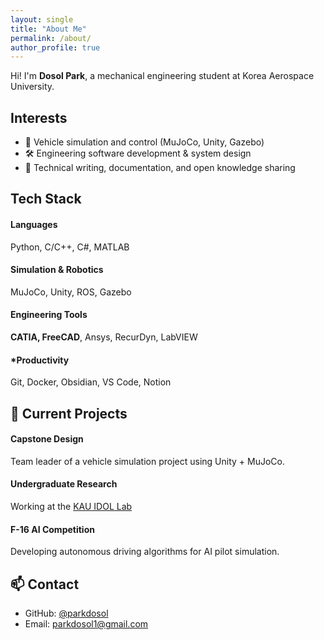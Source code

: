 ```yaml
---
layout: single
title: "About Me"
permalink: /about/
author_profile: true
---
```


Hi! I'm **Dosol Park**, a mechanical engineering student at Korea Aerospace University.

## Interests
- 🚗 Vehicle simulation and control (MuJoCo, Unity, Gazebo)
- 🛠️ Engineering software development & system design
- 📝 Technical writing, documentation, and open knowledge sharing

## Tech Stack

#### Languages  
Python, C/C++, C#, MATLAB

#### Simulation & Robotics
MuJoCo, Unity, ROS, Gazebo

#### Engineering Tools
**CATIA, FreeCAD**, Ansys, RecurDyn, LabVIEW

#### *Productivity
Git, Docker, Obsidian, VS Code, Notion

## 🔭 Current Projects

#### Capstone Design
  Team leader of a vehicle simulation project using Unity + MuJoCo.  

#### Undergraduate Research  
  Working at the [KAU IDOL Lab](http://idol.kau.ac.kr/)

#### F-16 AI Competition
  Developing autonomous driving algorithms for AI pilot simulation.

## 📫 Contact
- GitHub: [@parkdosol](https://github.com/parkdosol)
- Email: parkdosol1@gmail.com
